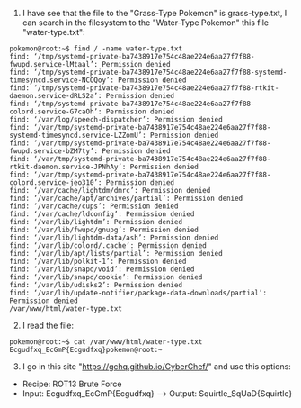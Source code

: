 1) I have see that the file to the  "Grass-Type Pokemon" is grass-type.txt, I can search in the filesystem to the "Water-Type Pokemon" this file "water-type.txt":
```
pokemon@root:~$ find / -name water-type.txt
find: ‘/tmp/systemd-private-ba7438917e754c48ae224e6aa27f7f88-fwupd.service-lMtaal’: Permission denied
find: ‘/tmp/systemd-private-ba7438917e754c48ae224e6aa27f7f88-systemd-timesyncd.service-NCOQoy’: Permission denied
find: ‘/tmp/systemd-private-ba7438917e754c48ae224e6aa27f7f88-rtkit-daemon.service-dRLS2a’: Permission denied
find: ‘/tmp/systemd-private-ba7438917e754c48ae224e6aa27f7f88-colord.service-G7caOh’: Permission denied
find: ‘/var/log/speech-dispatcher’: Permission denied
find: ‘/var/tmp/systemd-private-ba7438917e754c48ae224e6aa27f7f88-systemd-timesyncd.service-LZZomU’: Permission denied
find: ‘/var/tmp/systemd-private-ba7438917e754c48ae224e6aa27f7f88-fwupd.service-bZM7ty’: Permission denied
find: ‘/var/tmp/systemd-private-ba7438917e754c48ae224e6aa27f7f88-rtkit-daemon.service-JPNhAy’: Permission denied
find: ‘/var/tmp/systemd-private-ba7438917e754c48ae224e6aa27f7f88-colord.service-jeo310’: Permission denied
find: ‘/var/cache/lightdm/dmrc’: Permission denied
find: ‘/var/cache/apt/archives/partial’: Permission denied
find: ‘/var/cache/cups’: Permission denied
find: ‘/var/cache/ldconfig’: Permission denied
find: ‘/var/lib/lightdm’: Permission denied
find: ‘/var/lib/fwupd/gnupg’: Permission denied
find: ‘/var/lib/lightdm-data/ash’: Permission denied
find: ‘/var/lib/colord/.cache’: Permission denied
find: ‘/var/lib/apt/lists/partial’: Permission denied
find: ‘/var/lib/polkit-1’: Permission denied
find: ‘/var/lib/snapd/void’: Permission denied
find: ‘/var/lib/snapd/cookie’: Permission denied
find: ‘/var/lib/udisks2’: Permission denied
find: ‘/var/lib/update-notifier/package-data-downloads/partial’: Permission denied
/var/www/html/water-type.txt
```

2) I read the file:
```
pokemon@root:~$ cat /var/www/html/water-type.txt
Ecgudfxq_EcGmP{Ecgudfxq}pokemon@root:~
```

3) I go in this site "https://gchq.github.io/CyberChef/" and use this options:
- Recipe: ROT13 Brute Force
- Input: Ecgudfxq_EcGmP{Ecgudfxq}
--> Output: Squirtle_SqUaD{Squirtle}


